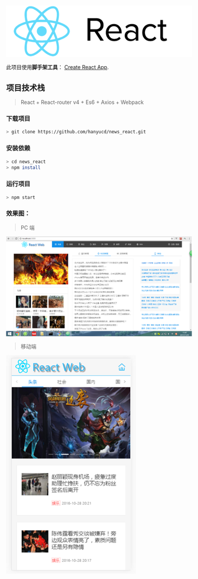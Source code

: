 ![React Logo](./react_icon.png "react logo")


此项目使用**脚手架工具**： [Create React App](https://github.com/facebookincubator/create-react-app).


## 项目技术栈
> React + React-router v4 + Es6 + Axios + Webpack

### 下载项目
``` bash
> git clone https://github.com/hanyucd/news_react.git
```

### 安装依赖
``` bash
> cd news_react
> npm install
```

### 运行项目
``` bash
> npm start
```

### 效果图：
> PC 端

![pc result](./pc_result.png)

> 移动端

![mobile result](./mobile_result.png)
